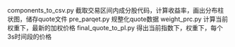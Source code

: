 components_to_csv.py  截取交易区间内成分股代码，计算收益率，画出分布柱状图，储存quote文件
pre_parqet.py 规整化quote数据
weight_prc.py 计算当前权重下，最新的加权价格
final_quote_to_pl.py 得出当前指数下，权重下，每个3s时间段的价格
